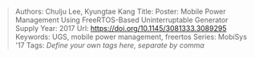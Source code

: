 > Authors: Chulju Lee, Kyungtae Kang
> Title: Poster: Mobile Power Management Using FreeRTOS-Based Uninterruptable Generator Supply
> Year: 2017
> Url: https://doi.org/10.1145/3081333.3089295
> Keywords: UGS, mobile power management, freertos
> Series: MobiSys '17
> Tags: *Define your own tags here, separate by comma*